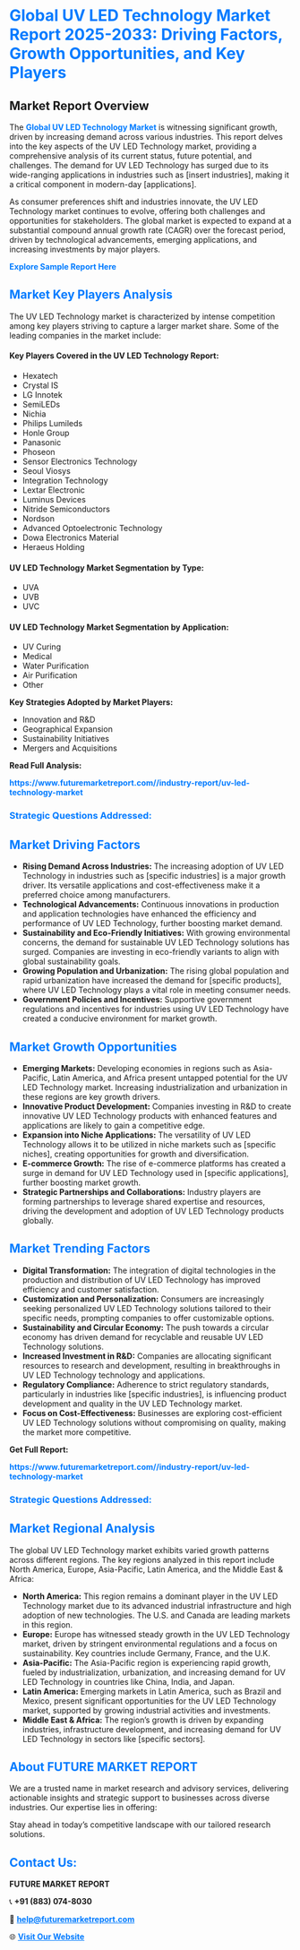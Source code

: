 <h1 style="color: #007BFF;">Global UV LED Technology Market Report 2025-2033: Driving Factors, Growth Opportunities, and Key Players</h1>

<section id="overview">
<h2>Market Report Overview</h2>
<p>The <a href="https://www.futuremarketreport.com//industry-report/uv-led-technology-market" style="color: #007BFF; text-decoration: none;"><strong>Global UV LED Technology Market</strong></a> is witnessing significant growth, driven by increasing demand across various industries. This report delves into the key aspects of the UV LED Technology market, providing a comprehensive analysis of its current status, future potential, and challenges. The demand for UV LED Technology has surged due to its wide-ranging applications in industries such as [insert industries], making it a critical component in modern-day [applications].</p>
<p>As consumer preferences shift and industries innovate, the UV LED Technology market continues to evolve, offering both challenges and opportunities for stakeholders. The global market is expected to expand at a substantial compound annual growth rate (CAGR) over the forecast period, driven by technological advancements, emerging applications, and increasing investments by major players.</p>
</section>

<section id="overview">
<p><a href="https://www.futuremarketreport.com//request-sample/reportId=87178" style="color: #007BFF; text-decoration: none;"><strong>Explore Sample Report Here</strong></a></p>
</section>

<section id="key-players">
<h2 style="color: #007BFF;">Market Key Players Analysis</h2>
<p>The UV LED Technology market is characterized by intense competition among key players striving to capture a larger market share. Some of the leading companies in the market include:</p>
<h4>Key Players Covered in the UV LED Technology Report:</h4>
<ul><li>Hexatech</li><li>Crystal IS</li><li>LG Innotek</li><li>SemiLEDs</li><li>Nichia</li><li>Philips Lumileds</li><li>Honle Group</li><li>Panasonic</li><li>Phoseon</li><li>Sensor Electronics Technology</li><li>Seoul Viosys</li><li>Integration Technology</li><li>Lextar Electronic</li><li>Luminus Devices</li><li>Nitride Semiconductors</li><li>Nordson</li><li>Advanced Optoelectronic Technology</li><li>Dowa Electronics Material</li><li>Heraeus Holding</li></ul>
<h4>UV LED Technology Market Segmentation by Type:</h4>
<ul><li>UVA</li><li>UVB</li><li>UVC</li></ul>

<h4>UV LED Technology Market Segmentation by Application:</h4>
<ul><li>UV Curing</li><li>Medical</li><li>Water Purification</li><li>Air Purification</li><li>Other</li></ul>
<p><strong>Key Strategies Adopted by Market Players:</strong></p>
<ul>
<li>Innovation and R&D</li>
<li>Geographical Expansion</li>
<li>Sustainability Initiatives</li>
<li>Mergers and Acquisitions</li>
</ul>
</section>

<section>
<p><strong>Read Full Analysis: </strong></p><a href="https://www.futuremarketreport.com//industry-report/uv-led-technology-market" style="color: #007BFF; text-decoration: none;"><strong>https://www.futuremarketreport.com//industry-report/uv-led-technology-market</strong></a>
<h3 style="color: #007BFF;">Strategic Questions Addressed:</h3>
</section>

<section id="driving-factors">
<h2 style="color: #007BFF;">Market Driving Factors</h2>
<ul>
<li><strong>Rising Demand Across Industries:</strong> The increasing adoption of UV LED Technology in industries such as [specific industries] is a major growth driver. Its versatile applications and cost-effectiveness make it a preferred choice among manufacturers.</li>
<li><strong>Technological Advancements:</strong> Continuous innovations in production and application technologies have enhanced the efficiency and performance of UV LED Technology, further boosting market demand.</li>
<li><strong>Sustainability and Eco-Friendly Initiatives:</strong> With growing environmental concerns, the demand for sustainable UV LED Technology solutions has surged. Companies are investing in eco-friendly variants to align with global sustainability goals.</li>
<li><strong>Growing Population and Urbanization:</strong> The rising global population and rapid urbanization have increased the demand for [specific products], where UV LED Technology plays a vital role in meeting consumer needs.</li>
<li><strong>Government Policies and Incentives:</strong> Supportive government regulations and incentives for industries using UV LED Technology have created a conducive environment for market growth.</li>
</ul>
</section>

<section id="growth-opportunities">
<h2 style="color: #007BFF;">Market Growth Opportunities</h2>
<ul>
<li><strong>Emerging Markets:</strong> Developing economies in regions such as Asia-Pacific, Latin America, and Africa present untapped potential for the UV LED Technology market. Increasing industrialization and urbanization in these regions are key growth drivers.</li>
<li><strong>Innovative Product Development:</strong> Companies investing in R&D to create innovative UV LED Technology products with enhanced features and applications are likely to gain a competitive edge.</li>
<li><strong>Expansion into Niche Applications:</strong> The versatility of UV LED Technology allows it to be utilized in niche markets such as [specific niches], creating opportunities for growth and diversification.</li>
<li><strong>E-commerce Growth:</strong> The rise of e-commerce platforms has created a surge in demand for UV LED Technology used in [specific applications], further boosting market growth.</li>
<li><strong>Strategic Partnerships and Collaborations:</strong> Industry players are forming partnerships to leverage shared expertise and resources, driving the development and adoption of UV LED Technology products globally.</li>
</ul>
</section>

<section id="trending-factors">
<h2 style="color: #007BFF;">Market Trending Factors</h2>
<ul>
<li><strong>Digital Transformation:</strong> The integration of digital technologies in the production and distribution of UV LED Technology has improved efficiency and customer satisfaction.</li>
<li><strong>Customization and Personalization:</strong> Consumers are increasingly seeking personalized UV LED Technology solutions tailored to their specific needs, prompting companies to offer customizable options.</li>
<li><strong>Sustainability and Circular Economy:</strong> The push towards a circular economy has driven demand for recyclable and reusable UV LED Technology solutions.</li>
<li><strong>Increased Investment in R&D:</strong> Companies are allocating significant resources to research and development, resulting in breakthroughs in UV LED Technology technology and applications.</li>
<li><strong>Regulatory Compliance:</strong> Adherence to strict regulatory standards, particularly in industries like [specific industries], is influencing product development and quality in the UV LED Technology market.</li>
<li><strong>Focus on Cost-Effectiveness:</strong> Businesses are exploring cost-efficient UV LED Technology solutions without compromising on quality, making the market more competitive.</li>
</ul>
</section>

<section>
<p><strong>Get Full Report: </strong></p><a href="https://www.futuremarketreport.com//industry-report/uv-led-technology-market" style="color: #007BFF; text-decoration: none;"><strong>https://www.futuremarketreport.com//industry-report/uv-led-technology-market</strong></a>
<h3 style="color: #007BFF;">Strategic Questions Addressed:</h3>
</section>


<section id="regional-analysis">
<h2 style="color: #007BFF;">Market Regional Analysis</h2>
<p>The global UV LED Technology market exhibits varied growth patterns across different regions. The key regions analyzed in this report include North America, Europe, Asia-Pacific, Latin America, and the Middle East & Africa:</p>
<ul>
<li><strong>North America:</strong> This region remains a dominant player in the UV LED Technology market due to its advanced industrial infrastructure and high adoption of new technologies. The U.S. and Canada are leading markets in this region.</li>
<li><strong>Europe:</strong> Europe has witnessed steady growth in the UV LED Technology market, driven by stringent environmental regulations and a focus on sustainability. Key countries include Germany, France, and the U.K.</li>
<li><strong>Asia-Pacific:</strong> The Asia-Pacific region is experiencing rapid growth, fueled by industrialization, urbanization, and increasing demand for UV LED Technology in countries like China, India, and Japan.</li>
<li><strong>Latin America:</strong> Emerging markets in Latin America, such as Brazil and Mexico, present significant opportunities for the UV LED Technology market, supported by growing industrial activities and investments.</li>
<li><strong>Middle East & Africa:</strong> The region’s growth is driven by expanding industries, infrastructure development, and increasing demand for UV LED Technology in sectors like [specific sectors].</li>
</ul>
</section>

<footer>
<h2 style="color: #007BFF;">About FUTURE MARKET REPORT</h2>
<p>We are a trusted name in market research and advisory services, delivering actionable insights and strategic support to businesses across diverse industries. Our expertise lies in offering:</p>

<p>Stay ahead in today’s competitive landscape with our tailored research solutions.</p>

<h2 style="color: #007BFF;">Contact Us:</h2>
<p><strong>FUTURE MARKET REPORT</strong></p>
<p>📞 <strong>+91 (883) 074-8030</strong></p>
<p>📧 <strong><a href="mailto:help@futuremarketreport.com" style="color: #007BFF;">help@futuremarketreport.com</a></strong></p>
<p>🌐 <strong><a href="https://www.futuremarketreport.com/" style="color: #007BFF;">Visit Our Website</a></strong></p>
</footer>